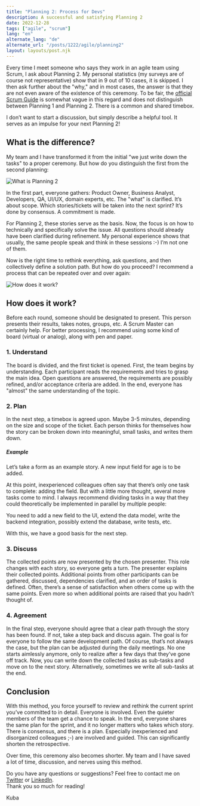 ```yaml
---
title: "Planning 2: Process for Devs"
description: A successful and satisfying Planning 2
date: 2022-12-28
tags: ["agile", "scrum"]
lang: "en"
alternate_lang: "de"
alternate_url: "/posts/1222/agile/planning2"
layout: layouts/post.njk
---
```


Every time I meet someone who says they work in an agile team using Scrum, I ask about Planning 2. <!-- endOfPreview --> My personal statistics (my surveys are of course not representative) show that in 9 out of 10 cases, it is skipped. I then ask further about the "why," and in most cases, the answer is that they are not even aware of the existence of this ceremony. To be fair, the [official Scrum Guide](https://scrumguides.org/scrum-guide.html#sprint-planning) is somewhat vague in this regard and does not distinguish between Planning 1 and Planning 2. There is a common and shared timebox.

I don’t want to start a discussion, but simply describe a helpful tool. It serves as an impulse for your next Planning 2!

## What is the difference?

My team and I have transformed it from the initial "we just write down the tasks" to a proper ceremony. But how do you distinguish the first from the second planning:

![What is Planning 2](/img/1222/what.png "What is Planning 2")

In the first part, everyone gathers: Product Owner, Business Analyst, Developers, QA, UI/UX, domain experts, etc. The "what" is clarified. It’s about scope. Which stories/tickets will be taken into the next sprint? It’s done by consensus. A commitment is made.

For Planning 2, these stories serve as the basis. Now, the focus is on how to technically and specifically solve the issue. All questions should already have been clarified during refinement. My personal experience shows that usually, the same people speak and think in these sessions :-) I’m not one of them.

Now is the right time to rethink everything, ask questions, and then collectively define a solution path. But how do you proceed? I recommend a process that can be repeated over and over again:

![How does it work?](/img/1222/ceremony.png "How does it work?")

## How does it work?

Before each round, someone should be designated to present. This person presents their results, takes notes, groups, etc. A Scrum Master can certainly help. For better processing, I recommend using some kind of board (virtual or analog), along with pen and paper.

### 1. Understand

The board is divided, and the first ticket is opened. First, the team begins by understanding. Each participant reads the requirements and tries to grasp the main idea. Open questions are answered, the requirements are possibly refined, and/or acceptance criteria are added. In the end, everyone has "almost" the same understanding of the topic.

### 2. Plan

In the next step, a timebox is agreed upon. Maybe 3-5 minutes, depending on the size and scope of the ticket. Each person thinks for themselves how the story can be broken down into meaningful, small tasks, and writes them down.

##### Example

Let’s take a form as an example story. A new input field for age is to be added.

At this point, inexperienced colleagues often say that there’s only one task to complete: adding the field. But with a little more thought, several more tasks come to mind. I always recommend dividing tasks in a way that they could theoretically be implemented in parallel by multiple people:

You need to add a new field to the UI, extend the data model, write the backend integration, possibly extend the database, write tests, etc.

With this, we have a good basis for the next step.

### 3. Discuss

The collected points are now presented by the chosen presenter. This role changes with each story, so everyone gets a turn. The presenter explains their collected points. Additional points from other participants can be gathered, discussed, dependencies clarified, and an order of tasks is defined. Often, there’s a sense of satisfaction when others come up with the same points. Even more so when additional points are raised that you hadn’t thought of.

### 4. Agreement

In the final step, everyone should agree that a clear path through the story has been found. If not, take a step back and discuss again. The goal is for everyone to follow the same development path. Of course, that’s not always the case, but the plan can be adjusted during the daily meetings. No one starts aimlessly anymore, only to realize after a few days that they’ve gone off track. Now, you can write down the collected tasks as sub-tasks and move on to the next story. Alternatively, sometimes we write all sub-tasks at the end.

## Conclusion

With this method, you force yourself to review and rethink the current sprint you’ve committed to in detail. Everyone is involved. Even the quieter members of the team get a chance to speak. In the end, everyone shares the same plan for the sprint, and it no longer matters who takes which story. There is consensus, and there is a plan. Especially inexperienced and disorganized colleagues ;-) are involved and guided. This can significantly shorten the retrospective.

Over time, this ceremony also becomes shorter. My team and I have saved a lot of time, discussion, and nerves using this method.

Do you have any questions or suggestions? Feel free to contact me on [Twitter](https://twitter.com/der_kuba) or [LinkedIn](https://www.linkedin.com/in/jacob-pawlik-08a40015b/).
\
Thank you so much for reading!

Kuba
